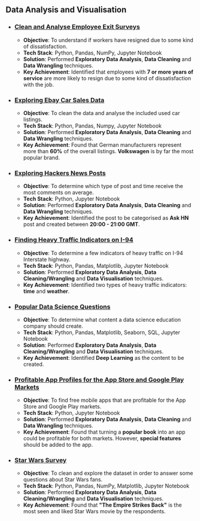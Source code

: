 ## Data Analysis and Visualisation

- ### [Clean and Analyse Employee Exit Surveys](https://github.com/thiago-cb/datascience/blob/master/Data%20Analysis%20and%20Visualisation/Clean%20and%20Analyse%20Employee%20Exit%20Surveys/Clean%20and%20Analyse%20Employee%20Exit%20Surveys.ipynb)
    - **Objective**: To understand if workers have resigned due to some kind of dissatisfaction.
    - **Tech Stack**: Python, Pandas, NumPy, Jupyter Notebook
    - **Solution**: Performed **Exploratory Data Analysis**, **Data Cleaning** and **Data Wrangling** techniques.
    - **Key Achievement**: Identified that employees with **7 or more years of service** are more likely to resign due to some kind of dissatisfaction with the job.
  
- ### [Exploring Ebay Car Sales Data](https://github.com/thiago-cb/datascience/blob/master/Data%20Analysis%20and%20Visualisation/Exploring%20Ebay%20Car%20Sales%20Data/Exploring%20Ebay%20Car%20Sales%20Data.ipynb)
    - **Objective**: To clean the data and analyse the included used car listings.
    - **Tech Stack**: Python, Pandas, Numpy, Jupyter Notebook
    - **Solution**: Performed **Exploratory Data Analysis**, **Data Cleaning** and **Data Wrangling** techniques.
    - **Key Achievement**: Found that German manufacturers represent more than **60%** of the overall listings. **Volkswagen** is by far the most popular brand.

 - ### [Exploring Hackers News Posts](https://github.com/thiago-cb/datascience/blob/master/Data%20Analysis%20and%20Visualisation/Exploring%20Hackers%20News%20Posts/Exploring%20Hackers%20News%20Posts.ipynb)
    - **Objective**: To determine which type of post and time receive the most comments on average.
    - **Tech Stack**: Python, Jupyter Notebook
    - **Solution**: Performed **Exploratory Data Analysis**, **Data Cleaning** and **Data Wrangling** techniques.
    - **Key Achievement**: Identified the post to be categorised as **Ask HN** post and created between **20:00 - 21:00 GMT**.

 - ### [Finding Heavy Traffic Indicators on I-94](https://github.com/thiago-cb/datascience/blob/master/Data%20Analysis%20and%20Visualisation/Finding%20Heavy%20Traffic%20Indicators%20on%20I-94/Finding%20Heavy%20Traffic%20Indicators%20on%20I-94.ipynb)
    - **Objective**: To determine a few indicators of heavy traffic on I-94 Interstate highway.
    - **Tech Stack**: Python, Pandas, Matplotlib, Jupyter Notebook
    - **Solution**: Performed **Exploratory Data Analysis**, **Data Cleaning/Wrangling** and **Data Visualisation** techniques.
    - **Key Achievement**: Identified two types of heavy traffic indicators: **time** and **weather**.

 - ### [Popular Data Science Questions](https://github.com/thiago-cb/datascience/blob/master/Data%20Analysis%20and%20Visualisation/Popular%20Data%20Science%20Questions/Popular%20Data%20Science%20Questions.ipynb)
    - **Objective**: To determine what content a data science education company should create.
    - **Tech Stack**: Python, Pandas, Matplotlib, Seaborn, SQL, Jupyter Notebook
    - **Solution**: Performed **Exploratory Data Analysis**, **Data Cleaning/Wrangling** and **Data Visualisation** techniques.
    - **Key Achievement**: Identified **Deep Learning** as the content to be created.

 - ### [Profitable App Profiles for the App Store and Google Play Markets](https://github.com/thiago-cb/datascience/blob/master/Data%20Analysis%20and%20Visualisation/Profitable%20App%20Profiles%20for%20the%20App%20Store%20and%20Google%20Play%20Markets/Profitable%20App%20Profiles%20for%20the%20App%20Store%20and%20Google%20Play%20Markets.ipynb)
    - **Objective**: To find free mobile apps that are profitable for the App Store and Google Play markets.
    - **Tech Stack**: Python, Jupyter Notebook
    - **Solution**: Performed **Exploratory Data Analysis**, **Data Cleaning** and **Data Wrangling** techniques.
    - **Key Achievement**: Found that turning a **popular book** into an app could be profitable for both markets. However, **special features** should be added to the app.

 - ### [Star Wars Survey](https://github.com/thiago-cb/datascience/blob/master/Data%20Analysis%20and%20Visualisation/Star%20Wars%20Survey/Star%20Wars%20Survey.ipynb)
    - **Objective**: To clean and explore the dataset in order to answer some questions about Star Wars fans.
    - **Tech Stack**: Python, Pandas, NumPy, Matplotlib, Jupyter Notebook
    - **Solution**: Performed **Exploratory Data Analysis**, **Data Cleaning/Wrangling** and **Data Visualisation** techniques.
    - **Key Achievement**: Found that **"The Empire Strikes Back"** is the most seen and liked Star Wars movie by the respondents.
